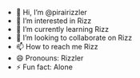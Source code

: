 - 👋 Hi, I’m @pirairizzler
- 👀 I’m interested in Rizz
- 🌱 I’m currently learning Rizz
- 💞️ I’m looking to collaborate on Rizz
- 📫 How to reach me Rizz
- 😄 Pronouns: Rizzler
- ⚡ Fun fact: Alone

<!---
pirairizzler/pirairizzler is a ✨ special ✨ repository because its `README.md` (this file) appears on your GitHub profile.
You can click the Preview link to take a look at your changes.
--->
